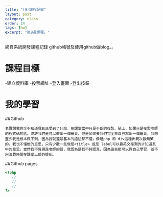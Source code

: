 ```yaml
---
title: "(9)課程記錄"
layout: post
category: class
order: 14
tags: [hw]
excerpt: "第9週課程。"
---
```

網頁系統開發課程記錄
github帳號及使用github做blog。。

# 課程目標
-建立資料庫
-投票網址
-登入畫面
-登出按鈕

# 我的學習


##Github



```
老實說我完全不知道我到底學到了什麼，在課堂當中只是不斷的複製、貼上，如果只是複製老師的程式碼的話，或許我們是可以做出一個網頁，但是如果要我們完全靠自己寫出一個網頁，我想至少我是根本做不到，因為我就連最基本的語法都不懂，像是php 和 div這種出現次數頻繁的，我也不懂他的意思，只有少數一些像是<title> 或是 label可以靠英文推測的才知道其中的意思。當然我不覺得是老師的錯，我認為是我不夠認真，因為這些都可以靠自己學習，並不用浪費時間在課堂上額外提到。
```
##Github pages

```php
<?php
   //
   //
   //
?>
```


[1]: https://github.com/        "GitHub"
[2]: https://pages.github.com/  "GitHub Pages"
[3]: https://jekyllrb.com/      "Jekyll"
[4]: http://markdown.tw         "Markdown文件"
[5]: http://dillinger.io/       "Dillinger"








